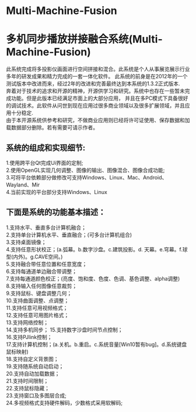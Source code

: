 # Multi-Machine-Fusion
多机同步播放拼接融合系统(Multi-Machine-Fusion)
========

  此系统完成将多投影仪画面进行空间拼接和混合。此系统是个人从事展览展示行业多年的研发成果和精力完成的一套一体化软件。
此系统的前身是在2012年的一个测试版本中改进而来，经过2年的改进和完善最终达到本系统的1.3.2正式版本.  
  奔着对于技术的追求和开源的精神，开源供学习和研究。系统中也存在一些暂未完成功能。但是此版本已经满足市面上的大部分应用，
并且在多PC模式下具备很好的调试技术。此软件从问世到现在应用过很多商业领域以及很多扩展领域，并且应用十分稳定.  
  由于本开源系统供参考和研究，不做商业应用则已经将许可证使用、保存数据和加载数据部分删除。若有需要可请示作者。  

系统的组成和实现细节:
-------------
   1.使用跨平台Qt完成Ui界面的定制;  
   2.使用OpenGL实现几何调整、图像的输出、图像混合、图像合成功能;  
   3.可将平台依赖部分做修改可支持Windows、Linux、Mac、Android、Wayland、Mir  
   4.当前实现的平台部分支持Windows、Linux

下面是系统的功能基本描述：  
------------
   1.支持水平、垂直多台计算机融合；  
   2.支持单台计算机水平、垂直融合；(可多台计算机组合)  
   3.支持桌面镜像；  
   4.支持任意形状校正；(a.弧幕。b.数字沙盘。c.建筑投影。d. 天幕。e.穹幕。f.球型(内外)。g.CAVE空间。)  
   5.支持融合带任意位置和任意宽度；  
   6.支持每通道单边融合带调整；  
   7.支持每通道颜色校正；(亮度、饱和度、色度、色调、基色调整、alpha调整)  
   8.支持输入任何图像任意裁剪；  
   9.支持鼠标、键盘调整几何；  
   10.支持曲面调整、点调整；  
   11.支持任意可用视频格式；  
   12.支持任意可用图片格式；  
   13.支持网络控制；  
   14.支持多机同步； 
   15.支持数字沙盘时间节点控制；  
   16.支持PJlink控制；  
   17.支持计算机控制；(a.关机。b.重启。c.系统音量[Win10暂有bug]。d.系统键盘鼠标映射)  
   18.支持自定义背景图；  
   19.支持随系统自动启动；  
   20.支持自动加载数据；  
   21.支持时间限制；  
   22.支持鼠标隐藏；  
   23.支持窗口及多图层合成;  
   24.多视频格式支持硬件解码，少数格式采用软解码;   
